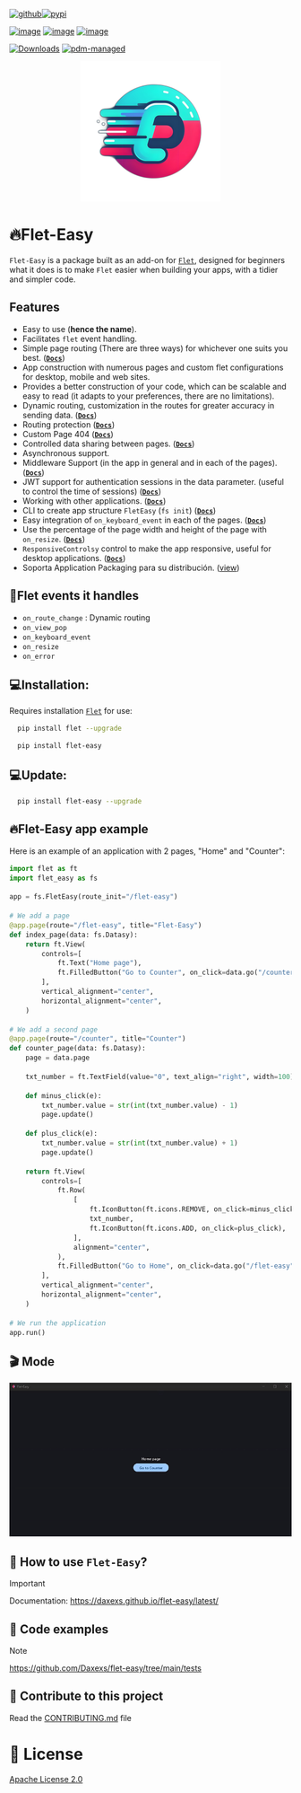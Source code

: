 [![github](https://img.shields.io/badge/my_profile-000?style=for-the-badge&logo=github&logoColor=white)](https://github.com/Daxexs)[![pypi](https://img.shields.io/badge/Pypi-0A66C2?style=for-the-badge&logo=pypi&logoColor=white)](https://pypi.org/project/flet-easy)

[![image](https://img.shields.io/pypi/pyversions/flet-easy.svg)](https://pypi.python.org/pypi/flet-easy) [![image](https://img.shields.io/pypi/v/flet-easy.svg)](https://pypi.python.org/pypi/flet-easy) [![image](https://img.shields.io/pypi/l/flet-easy.svg)](https://pypi.python.org/pypi/flet-easy)

[![Downloads](https://static.pepy.tech/badge/flet-easy)](https://pepy.tech/project/flet-easy) [![pdm-managed](https://img.shields.io/badge/pdm-managed-blueviolet)](https://pdm-project.org)

<div align="center">
    <img src="https://github.com/Daxexs/flet-easy/blob/main/media/logo.png?raw=true" alt="logo" width="250">
</div>


# 🔥Flet-Easy
`Flet-Easy` is a package built as an add-on for [`Flet`](https://github.com/flet-dev/flet), designed for beginners what it does is to make `Flet` easier when building your apps, with a tidier and simpler code.

## Features
* Easy to use (**hence the name**).
* Facilitates `flet` event handling.
* Simple page routing (There are three ways) for whichever one suits you best. ([**`Docs`**](https://daxexs.github.io/flet-easy/latest/dynamic-routes/))
* App construction with numerous pages and custom flet configurations for desktop, mobile and web sites.
* Provides a better construction of your code, which can be scalable and easy to read (it adapts to your preferences, there are no limitations).
* Dynamic routing, customization in the routes for greater accuracy in sending data. ([**`Docs`**](https://daxexs.github.io/flet-easy/latest/dynamic-routes/#custom-validation))
* Routing protection ([**`Docs`**](https://daxexs.github.io/flet-easy/latest/Customized-app/Route-protection/))
* Custom Page 404 ([**`Docs`**](https://daxexs.github.io/flet-easy/latest/Customized-app/Page-404/))
* Controlled data sharing between pages. ([**`Docs`**](https://daxexs.github.io/flet-easy/latest/Data-sharing-between-pages/))
* Asynchronous support.
* Middleware Support (in the app in general and in each of the pages). ([**`Docs`**](https://daxexs.github.io/flet-easy/latest/Midleware/))
* JWT support for authentication sessions in the data parameter. (useful to control the time of sessions) ([**`Docs`**](https://daxexs.github.io/flet-easy/latest/Basic-JWT/))
* Working with other applications. ([**`Docs`**](https://daxexs.github.io/flet-easy/latest/Data-sharing-between-pages/))
* CLI to create app structure `FletEasy` (`fs init`) ([**`Docs`**](https://daxexs.github.io/flet-easy/latest/CLI-to-create-app/))
* Easy integration of `on_keyboard_event` in each of the pages. ([**`Docs`**](https://daxexs.github.io/flet-easy/latest/Events/keyboard-event/))
* Use the percentage of the page width and height of the page with `on_resize`. ([**`Docs`**](https://daxexs.github.io/flet-easy/latest/Events/On-resize/))
* `ResponsiveControlsy` control to make the app responsive, useful for desktop applications. ([**`Docs`**](https://daxexs.github.io/flet-easy/latest/ResponsiveControlsy/))
* Soporta Application Packaging para su distribución. ([view](https://flet.dev/docs/publish))

## 📌Flet events it handles

- `on_route_change` :  Dynamic routing
- `on_view_pop`
- `on_keyboard_event`
- `on_resize`
- `on_error`

## 💻Installation:

Requires installation [`Flet`](https://github.com/flet-dev/flet) for use:
```bash
  pip install flet --upgrade
```
```bash
  pip install flet-easy
```

## 💻Update:
```bash
  pip install flet-easy --upgrade
```

## 🔥Flet-Easy app example
Here is an example of an application with 2 pages, "Home" and "Counter":

```python
import flet as ft
import flet_easy as fs

app = fs.FletEasy(route_init="/flet-easy")

# We add a page
@app.page(route="/flet-easy", title="Flet-Easy")
def index_page(data: fs.Datasy):
    return ft.View(
        controls=[
            ft.Text("Home page"),
            ft.FilledButton("Go to Counter", on_click=data.go("/counter")),
        ],
        vertical_alignment="center",
        horizontal_alignment="center",
    )

# We add a second page
@app.page(route="/counter", title="Counter")
def counter_page(data: fs.Datasy):
    page = data.page

    txt_number = ft.TextField(value="0", text_align="right", width=100)

    def minus_click(e):
        txt_number.value = str(int(txt_number.value) - 1)
        page.update()

    def plus_click(e):
        txt_number.value = str(int(txt_number.value) + 1)
        page.update()

    return ft.View(
        controls=[
            ft.Row(
                [
                    ft.IconButton(ft.icons.REMOVE, on_click=minus_click),
                    txt_number,
                    ft.IconButton(ft.icons.ADD, on_click=plus_click),
                ],
                alignment="center",
            ),
            ft.FilledButton("Go to Home", on_click=data.go("/flet-easy")),
        ],
        vertical_alignment="center",
        horizontal_alignment="center",
    )

# We run the application
app.run()
```

## 🎬 **Mode**
![app example](https://github.com/Daxexs/flet-easy/blob/main/media/app-example.gif?raw=true "app example")

## 🚀 How to use `Flet-Easy`?
> [!IMPORTANT]
Documentation: https://daxexs.github.io/flet-easy/latest/

## 👀 Code examples
> [!NOTE]
https://github.com/Daxexs/flet-easy/tree/main/tests

## 🔎 Contribute to this project
Read the [CONTRIBUTING.md](https://github.com/Daxexs/flet-easy/blob/main/CONTRIBUTING.md) file

# 🧾 License
[Apache License 2.0](https://choosealicense.com/licenses/apache-2.0/)